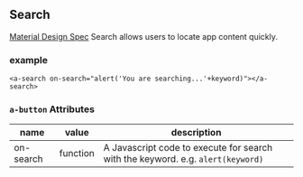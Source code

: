 <a name="Search"></a>

## Search
[Material Design Spec](https://material.io/guidelines/patterns/search.html#search-in-app-search)
Search allows users to locate app content quickly.
### example
```
<a-search on-search="alert('You are searching...'+keyword)"></a-search>
```

### `a-button` Attributes 
 |name|value|description|
 |---|---|---|
 |on-search|function| A Javascript code to execute for search with the keyword. e.g. `alert(keyword)`

